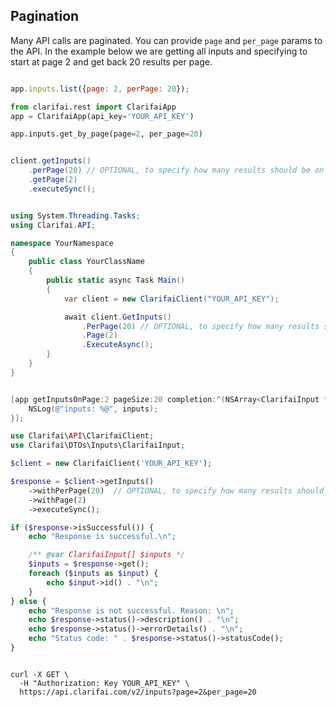 ## Pagination

Many API calls are paginated. You can provide `page` and `per_page` params to the API. In the example below
we are getting all inputs and specifying to start at page 2 and get back 20 results per page.



```js

app.inputs.list({page: 2, perPage: 20});

```

```python
from clarifai.rest import ClarifaiApp
app = ClarifaiApp(api_key='YOUR_API_KEY')

app.inputs.get_by_page(page=2, per_page=20)

```

```java

client.getInputs()
    .perPage(20) // OPTIONAL, to specify how many results should be on one page
    .getPage(2)
    .executeSync();

```

```csharp

using System.Threading.Tasks;
using Clarifai.API;

namespace YourNamespace
{
    public class YourClassName
    {
        public static async Task Main()
        {
            var client = new ClarifaiClient("YOUR_API_KEY");

            await client.GetInputs()
                .PerPage(20) // OPTIONAL, to specify how many results should be on one page
                .Page(2)
                .ExecuteAsync();
        }
    }
}

```

```objective-c

[app getInputsOnPage:2 pageSize:20 completion:^(NSArray<ClarifaiInput *> *inputs, NSError *error) {
    NSLog(@"inputs: %@", inputs);
}];

```

```php
use Clarifai\API\ClarifaiClient;
use Clarifai\DTOs\Inputs\ClarifaiInput;

$client = new ClarifaiClient('YOUR_API_KEY');

$response = $client->getInputs()
    ->withPerPage(20)  // OPTIONAL, to specify how many results should be on one page
    ->withPage(2)
    ->executeSync();

if ($response->isSuccessful()) {
    echo "Response is successful.\n";

    /** @var ClarifaiInput[] $inputs */
    $inputs = $response->get();
    foreach ($inputs as $input) {
        echo $input->id() . "\n";
    }
} else {
    echo "Response is not successful. Reason: \n";
    echo $response->status()->description() . "\n";
    echo $response->status()->errorDetails() . "\n";
    echo "Status code: " . $response->status()->statusCode();
}
```

```cURL

curl -X GET \
  -H "Authorization: Key YOUR_API_KEY" \
  https://api.clarifai.com/v2/inputs?page=2&per_page=20

```


